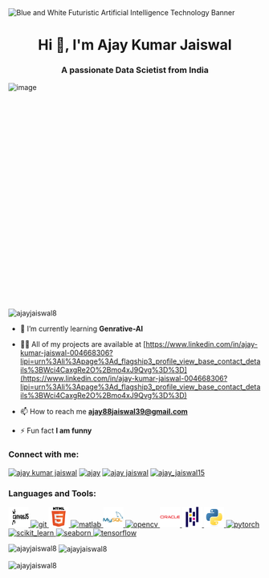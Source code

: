 <img width="3780" height="1890" alt="Blue and White Futuristic Artificial Intelligence Technology Banner" src="https://github.com/user-attachments/assets/fa8435ed-9726-459a-b485-4f9b977f41c6" />

<h1 align="center">Hi 👋, I'm Ajay Kumar Jaiswal</h1>
<h3 align="center">A passionate Data Scietist from India</h3>

<img align="right" width="544" height="450" alt="image" src="https://github.com/user-attachments/assets/7ec823cf-df95-4bc8-b281-c6ef6584b434" />


<p align="left"> <img src="https://komarev.com/ghpvc/?username=ajayjaiswal8&label=Profile%20views&color=0e75b6&style=flat" alt="ajayjaiswal8" /> </p>

- 🌱 I’m currently learning **Genrative-AI**

- 👨‍💻 All of my projects are available at [https://www.linkedin.com/in/ajay-kumar-jaiswal-004668306?lipi=urn%3Ali%3Apage%3Ad_flagship3_profile_view_base_contact_details%3BWci4CaxgRe2O%2Bmo4xJ9Qvg%3D%3D](https://www.linkedin.com/in/ajay-kumar-jaiswal-004668306?lipi=urn%3Ali%3Apage%3Ad_flagship3_profile_view_base_contact_details%3BWci4CaxgRe2O%2Bmo4xJ9Qvg%3D%3D)

- 📫 How to reach me **ajay88jaiswal39@gmail.com**

- ⚡ Fun fact **I am funny**

<h3 align="left">Connect with me:</h3>
<p align="left">
<a href="https://linkedin.com/in/ajay kumar jaiswal" target="blank"><img align="center" src="https://raw.githubusercontent.com/rahuldkjain/github-profile-readme-generator/master/src/images/icons/Social/linked-in-alt.svg" alt="ajay kumar jaiswal" height="30" width="40" /></a>
<a href="https://kaggle.com/ajay" target="blank"><img align="center" src="https://raw.githubusercontent.com/rahuldkjain/github-profile-readme-generator/master/src/images/icons/Social/kaggle.svg" alt="ajay" height="30" width="40" /></a>
<a href="https://fb.com/ajay jaiswal" target="blank"><img align="center" src="https://raw.githubusercontent.com/rahuldkjain/github-profile-readme-generator/master/src/images/icons/Social/facebook.svg" alt="ajay jaiswal" height="30" width="40" /></a>
<a href="https://instagram.com/ajay_jaiswal15" target="blank"><img align="center" src="https://raw.githubusercontent.com/rahuldkjain/github-profile-readme-generator/master/src/images/icons/Social/instagram.svg" alt="ajay_jaiswal15" height="30" width="40" /></a>
</p>

<h3 align="left">Languages and Tools:</h3>
<p align="left"> <a href="https://canvasjs.com" target="_blank" rel="noreferrer"> <img src="https://raw.githubusercontent.com/Hardik0307/Hardik0307/master/assets/canvasjs-charts.svg" alt="canvasjs" width="40" height="40"/> </a> <a href="https://git-scm.com/" target="_blank" rel="noreferrer"> <img src="https://www.vectorlogo.zone/logos/git-scm/git-scm-icon.svg" alt="git" width="40" height="40"/> </a> <a href="https://www.w3.org/html/" target="_blank" rel="noreferrer"> <img src="https://raw.githubusercontent.com/devicons/devicon/master/icons/html5/html5-original-wordmark.svg" alt="html5" width="40" height="40"/> </a> <a href="https://www.mathworks.com/" target="_blank" rel="noreferrer"> <img src="https://upload.wikimedia.org/wikipedia/commons/2/21/Matlab_Logo.png" alt="matlab" width="40" height="40"/> </a> <a href="https://www.mysql.com/" target="_blank" rel="noreferrer"> <img src="https://raw.githubusercontent.com/devicons/devicon/master/icons/mysql/mysql-original-wordmark.svg" alt="mysql" width="40" height="40"/> </a> <a href="https://opencv.org/" target="_blank" rel="noreferrer"> <img src="https://www.vectorlogo.zone/logos/opencv/opencv-icon.svg" alt="opencv" width="40" height="40"/> </a> <a href="https://www.oracle.com/" target="_blank" rel="noreferrer"> <img src="https://raw.githubusercontent.com/devicons/devicon/master/icons/oracle/oracle-original.svg" alt="oracle" width="40" height="40"/> </a> <a href="https://pandas.pydata.org/" target="_blank" rel="noreferrer"> <img src="https://raw.githubusercontent.com/devicons/devicon/2ae2a900d2f041da66e950e4d48052658d850630/icons/pandas/pandas-original.svg" alt="pandas" width="40" height="40"/> </a> <a href="https://www.python.org" target="_blank" rel="noreferrer"> <img src="https://raw.githubusercontent.com/devicons/devicon/master/icons/python/python-original.svg" alt="python" width="40" height="40"/> </a> <a href="https://pytorch.org/" target="_blank" rel="noreferrer"> <img src="https://www.vectorlogo.zone/logos/pytorch/pytorch-icon.svg" alt="pytorch" width="40" height="40"/> </a> <a href="https://scikit-learn.org/" target="_blank" rel="noreferrer"> <img src="https://upload.wikimedia.org/wikipedia/commons/0/05/Scikit_learn_logo_small.svg" alt="scikit_learn" width="40" height="40"/> </a> <a href="https://seaborn.pydata.org/" target="_blank" rel="noreferrer"> <img src="https://seaborn.pydata.org/_images/logo-mark-lightbg.svg" alt="seaborn" width="40" height="40"/> </a> <a href="https://www.tensorflow.org" target="_blank" rel="noreferrer"> <img src="https://www.vectorlogo.zone/logos/tensorflow/tensorflow-icon.svg" alt="tensorflow" width="40" height="40"/> </a> </p>

<p><img align="left" src="https://github-readme-stats.vercel.app/api/top-langs?username=ajayjaiswal8&show_icons=true&locale=en&layout=compact" alt="ajayjaiswal8" /></p>

<p>&nbsp;<img align="center" src="https://github-readme-stats.vercel.app/api?username=ajayjaiswal8&show_icons=true&locale=en" alt="ajayjaiswal8" /></p>

<p><img align="center" src="https://github-readme-streak-stats.herokuapp.com/?user=ajayjaiswal8&" alt="ajayjaiswal8" /></p>

